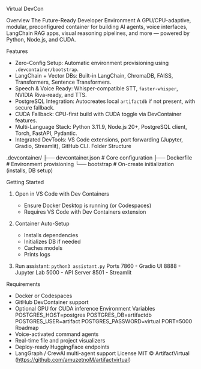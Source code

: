 Virtual DevCon

Overview
The Future-Ready Developer Environment
A GPU/CPU-adaptive, modular, preconfigured container for building AI agents, voice interfaces, LangChain RAG apps, visual reasoning pipelines, and more — powered by Python, Node.js, and CUDA.

Features
- Zero-Config Setup: Automatic environment provisioning using `.devcontainer/bootstrap`.
- LangChain + Vector DBs: Built-in LangChain, ChromaDB, FAISS, Transformers, Sentence Transformers.
- Speech & Voice Ready: Whisper-compatible STT, `faster-whisper`, NVIDIA Riva-ready, and TTS.
- PostgreSQL Integration: Autocreates local `artifactdb` if not present, with secure fallback.
- CUDA Fallback: CPU-first build with CUDA toggle via DevContainer features.
- Multi-Language Stack: Python 3.11.9, Node.js 20+, PostgreSQL client, Torch, FastAPI, Pydantic.
- Integrated DevTools: VS Code extensions, port forwarding (Jupyter, Gradio, Streamlit), GitHub CLI.
Folder Structure

.devcontainer/
├── devcontainer.json   # Core configuration
├── Dockerfile          # Environment provisioning
└── bootstrap           # On-create initialization (installs, DB setup)


Getting Started
1. Open in VS Code with Dev Containers
   - Ensure Docker Desktop is running (or Codespaces)
   - Requires VS Code with Dev Containers extension

2. Container Auto-Setup
   - Installs dependencies
   - Initializes DB if needed
   - Caches models
   - Prints logs

3. Run assistant:
   `python3 assistant.py`
Ports
7860 - Gradio UI
8888 - Jupyter Lab
5000 - API Server
8501 - Streamlit
   
Requirements
- Docker or Codespaces
- GitHub DevContainer support
- Optional GPU for CUDA inference
Environment Variables
POSTGRES_HOST=postgres
POSTGRES_DB=artifactdb
POSTGRES_USER=artifact
POSTGRES_PASSWORD=virtual
PORT=5000
Roadmap
- Voice-activated command agents
- Real-time file and project visualizers
- Deploy-ready HuggingFace endpoints
- LangGraph / CrewAI multi-agent support
License
MIT © ArtifactVirtual (https://github.com/amuzetnoM/artifactvirtual)
